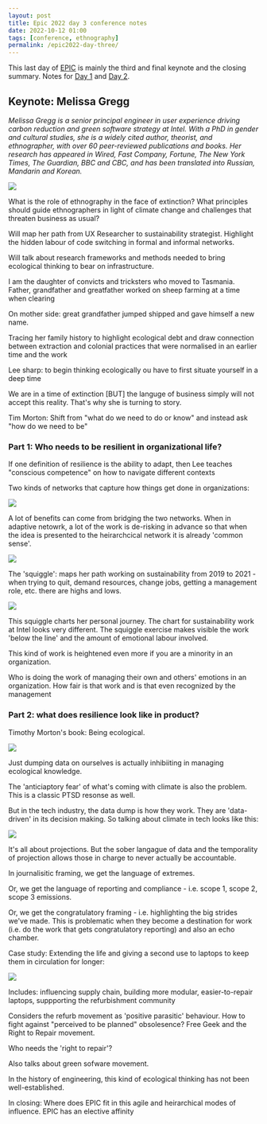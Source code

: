 ```yaml
---
layout: post
title: Epic 2022 day 3 conference notes
date: 2022-10-12 01:00
tags: [conference, ethnography]
permalink: /epic2022-day-three/
---
```


This last day of [EPIC](https://2022.epicpeople.org/) is mainly the third and final keynote and the closing summary. Notes for [Day 1](https://robinkwong.com/epic2022-day-one/) and [Day 2](https://robinkwong.com/epic2022-day-two/). 

## Keynote: Melissa Gregg

_Melissa Gregg is a senior principal engineer in user experience driving carbon reduction and green software strategy at Intel. With a PhD in gender and cultural studies, she is a widely cited author, theorist, and ethnographer, with over 60 peer-reviewed publications and books. Her research has appeared in Wired, Fast Company, Fortune, The New York Times, The Guardian, BBC and CBC, and has been translated into Russian, Mandarin and Korean._

![](/images/epic2022/IMG_0699.jpg)

What is the role of ethnography in the face of extinction? What principles should guide ethnographers in light of climate change and challenges that threaten business as usual?

Will map her path from UX Researcher to sustainability strategist. Highlight the hidden labour of code switching in formal and informal networks. 

Will talk about research frameworks and methods needed to bring ecological thinking to bear on infrastructure.

I am the daughter of convicts and tricksters who moved to Tasmania. Father, grandfather and greatfather worked on sheep farming at a time when clearing 

On mother side: great grandfather jumped shipped and gave himself a new name.

Tracing her family history to highlight ecological debt and draw connection between extraction and colonial practices that were normalised in an earlier time and the work 

Lee sharp: to begin thinking ecologically ou have to first situate yourself in a deep time

We are in a time of extinction [BUT] the languge of business simply will not accept this reality. That's why she is turning to story.

Tim Morton: Shift from "what do we need to do or know" and instead ask "how do we need to be"

### Part 1: Who needs to be resilient in organizational life?

If one definition of resilience is the ability to adapt, then Lee teaches "conscious competence" on how to navigate different contexts 

Two kinds of networks that capture how things get done in organizations:

![](/images/epic2022/IMG_700.jpg)


A lot of benefits can come from bridging the two networks. When in adaptive netowrk, a lot of the work is de-risking in advance so that when the idea is presented to the heirarchcical network it is already 'common sense'.

![](/images/epic2022/IMG_0701.jpg)


The 'squiggle': maps her path working on sustainability from 2019 to 2021 - when trying to quit, demand resources, change jobs, getting a management role, etc. there are highs and lows. 

![](/images/epic2022/IMG_0702.jpg)


This squiggle charts her personal journey. The chart for sustainability work at Intel looks very different. The squiggle exercise makes visible the work 'below the line' and the amount of emotional labour involved.

This kind of work is heightened even more if you are a minority in an organization.

Who is doing the work of managing their own and others' emotions in an organization. How fair is that work and is that even recognized by the management

### Part 2: what does resilience look like in product?

Timothy Morton's book: Being ecological.

![](/images/epic2022/IMG_0703.jpg)

Just dumping data on ourselves is actually inhibiiting in managing ecological knowledge.

The 'anticiaptory fear' of what's coming with climate is also the problem. This is a classic PTSD resonse as well.

But in the tech industry, the data dump is how they work. They are 'data-driven' in its decision making. So talking about climate in tech looks like this:

![](/images/epic2022/IMG_0704.jpg)

It's all about projections. But the sober langague of data and the temporality of projection allows those in charge to never actually be accountable. 

In journalisitic framing, we get the language of extremes.

Or, we get the language of reporting and compliance - i.e. scope 1, scope 2, scope 3 emissions.

Or, we get the congratulatory framing - i.e. highlighting the big strides we've made. This is problematic when they become a destination for work (i.e. do the work that gets congratulatory reporting) and also an echo chamber.

Case study: Extending the life and giving a second use to laptops to keep them in circulation for longer:

![](/images/epic2022/IMG_0705.jpg)

Includes: influencing supply chain, building more modular, easier-to-repair laptops, suppporting the refurbishment community

Considers the refurb movement as 'positive parasitic' behaviour. How to fight against "perceived to be planned" obsolesence? Free Geek and the Right to Repair movement. 

Who needs the 'right to repair'? 

Also talks about green sofware movement.

In the history of engineering, this kind of ecological thinking has not been well-established. 

In closing: Where does EPIC fit in this agile and heirarchical modes of influence. EPIC has an elective affinity

